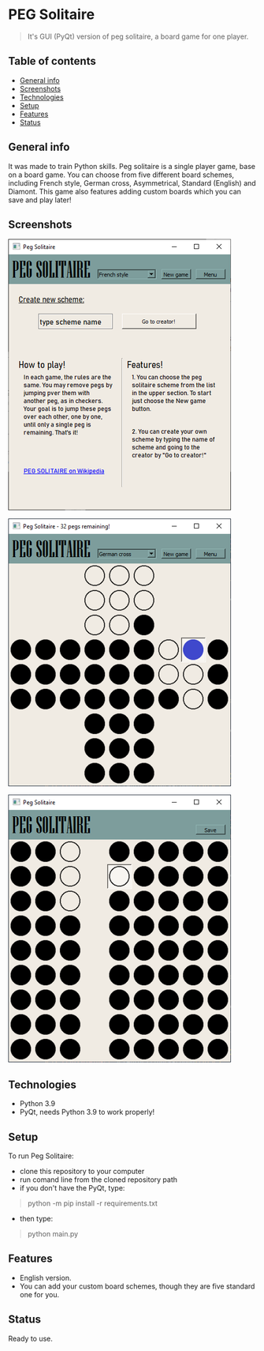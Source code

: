 # PEG Solitaire
> It's GUI (PyQt) version of peg solitaire, a board game for one player.

## Table of contents
* [General info](#general-info)
* [Screenshots](#screenshots)
* [Technologies](#technologies)
* [Setup](#setup)
* [Features](#features)
* [Status](#status)

## General info
It was made to train Python skills. Peg solitaire is a single player game, base on a board game. You can choose from five different board schemes, including French style, German cross, Asymmetrical, Standard (English) and Diamont. This game also  features adding custom boards which you can save and play later!

## Screenshots
![Example screenshot](./img/img1.PNG)

![Example screenshot](./img/img2.PNG)

![Example screenshot](./img/img3.PNG)

## Technologies
* Python 3.9
* PyQt, needs Python 3.9 to work properly!

## Setup
To run Peg Solitaire: 
* clone this repository to your computer
* run comand line from the cloned repository path
* if you don't have the PyQt, type:
>python -m pip install -r requirements.txt
* then type:
>python main.py

## Features
* English version.
* You can add your custom board schemes, though they are five standard one for you.

## Status
Ready to use.
